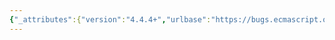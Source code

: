 ```yaml
---
{"_attributes":{"version":"4.4.4+","urlbase":"https://bugs.ecmascript.org/","maintainer":"dherman@mozilla.com"},"bug":{"bug_id":259,"creation_ts":"2012-01-26 11:22:00 -0800","short_desc":"11.13.1: \"using cannot\"","delta_ts":"2012-02-27 16:33:53 -0800","product":"Draft for 6th Edition","component":"editorial issue","version":"Rev 5: January 16, 2012 Draft","rep_platform":"All","op_sys":"All","bug_status":"RESOLVED","resolution":"FIXED","priority":"Normal","bug_severity":"minor","everconfirmed":true,"reporter":{"uid":"jmdyck","name":"Michael Dyck"},"assigned_to":{"uid":"allen","name":"Allen Wirfs-Brock"},"long_desc":[{"commentid":626,"comment_count":0,"who":{"uid":"jmdyck","name":"Michael Dyck"},"bug_when":"2012-01-26 11:22:29 -0800","thetext":"In 11.13.1 \"Destructuring Assignment\",\nunder \"Static Semantics: Early Errors\",\nunder the first production,\nthe 5th bullet says:\n    ... the source code corresponding to LeftHandSideExpression\n    using cannot be parsed ...\n\nDelete \"using\"."},{"commentid":688,"comment_count":1,"who":{"uid":"allen","name":"Allen Wirfs-Brock"},"bug_when":"2012-02-27 16:28:08 -0800","thetext":"corrected in editor's draft"}]}}
---
```

